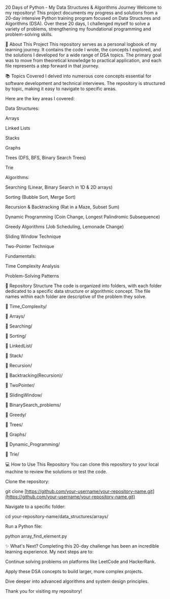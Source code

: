 20 Days of Python - My Data Structures & Algorithms Journey
Welcome to my repository! This project documents my progress and solutions from a 20-day intensive Python training program focused on Data Structures and Algorithms (DSA). Over these 20 days, I challenged myself to solve a variety of problems, strengthening my foundational programming and problem-solving skills.

🚀 About This Project
This repository serves as a personal logbook of my learning journey. It contains the code I wrote, the concepts I explored, and the solutions I developed for a wide range of DSA topics. The primary goal was to move from theoretical knowledge to practical application, and each file represents a step forward in that journey.

📚 Topics Covered
I delved into numerous core concepts essential for software development and technical interviews. The repository is structured by topic, making it easy to navigate to specific areas.

Here are the key areas I covered:

Data Structures:

Arrays

Linked Lists

Stacks

Graphs 

Trees (DFS, BFS, Binary Search Trees)

Trie

Algorithms:

Searching (Linear, Binary Search in 1D & 2D arrays)

Sorting (Bubble Sort, Merge Sort)

Recursion & Backtracking (Rat in a Maze, Subset Sum)

Dynamic Programming (Coin Change, Longest Palindromic Subsequence)

Greedy Algorithms (Job Scheduling, Lemonade Change)

Sliding Window Technique

Two-Pointer Technique

Fundamentals:

Time Complexity Analysis

Problem-Solving Patterns

📂 Repository Structure
The code is organized into folders, with each folder dedicated to a specific data structure or algorithmic concept. The file names within each folder are descriptive of the problem they solve.

📁 Time_Complexity/

📁 Arrays/

📁 Searching/

📁 Sorting/

📁 LinkedList/

📁 Stack/

📁 Recursion/

📁 Backtracking(Recursion)/

📁 TwoPointer/

📁 SlidingWindow/

📁 BinarySearch_problems/

📁 Greedy/

📁 Trees/

📁 Graphs/

📁 Dynamic_Programming/

📁 Trie/

💻 How to Use This Repository
You can clone this repository to your local machine to review the solutions or test the code.

Clone the repository:

git clone [https://github.com/your-username/your-repository-name.git](https://github.com/your-username/your-repository-name.git)

Navigate to a specific folder:

cd your-repository-name/data_structures/arrays/

Run a Python file:

python array_find_element.py

✨ What's Next?
Completing this 20-day challenge has been an incredible learning experience. My next steps are to:

Continue solving problems on platforms like LeetCode and HackerRank.

Apply these DSA concepts to build larger, more complex projects.

Dive deeper into advanced algorithms and system design principles.

Thank you for visiting my repository!